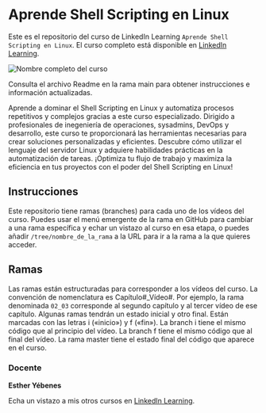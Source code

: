 # Aprende Shell Scripting en Linux

Este es el repositorio del curso de LinkedIn Learning `Aprende Shell Scripting en Linux`. El curso completo está disponible en [LinkedIn Learning][lil-course-url].

![Nombre completo del curso][lil-thumbnail-url] 

Consulta el archivo Readme en la rama main para obtener instrucciones e información actualizadas.

Aprende a dominar el Shell Scripting en Linux y automatiza procesos repetitivos y complejos gracias a este curso especializado. Dirigido a profesionales de inegeniería de operaciones, sysadmins, DevOps y desarrollo, este curso te proporcionará las herramientas necesarias para crear soluciones personalizadas y eficientes. Descubre cómo utilizar el lenguaje del servidor Linux y adquiere habilidades prácticas en la automatización de tareas. ¡Optimiza tu flujo de trabajo y maximiza la eficiencia en tus proyectos con el poder del Shell Scripting en Linux!

## Instrucciones

Este repositorio tiene ramas (branches) para cada uno de los vídeos del curso. Puedes usar el menú emergente de la rama en GitHub para cambiar a una rama específica y echar un vistazo al curso en esa etapa, o puedes añadir `/tree/nombre_de_la_rama` a la URL para ir a la rama a la que quieres acceder.

## Ramas

Las ramas están estructuradas para corresponder a los vídeos del curso. La convención de nomenclatura es Capítulo#_Vídeo#. Por ejemplo, la rama denominada `02_03` corresponde al segundo capítulo y al tercer vídeo de ese capítulo. Algunas ramas tendrán un estado inicial y otro final. Están marcadas con las letras i («inicio») y f («fin»). La branch i tiene el mismo código que al principio del vídeo. La branch f tiene el mismo código que al final del vídeo. La rama master tiene el estado final del código que aparece en el curso.

### Docente

**Esther Yébenes**

Echa un vistazo a mis otros cursos en [LinkedIn Learning](https://www.linkedin.com/learning/instructors/esther-yebenes).

[0]: # (Replace these placeholder URLs with actual course URLs)
[lil-course-url]: https://www.linkedin.com/learning/aprende-shell-scripting-en-linux
[lil-thumbnail-url]: https://media.licdn.com/dms/image/D560DAQH0wrg_3YQFqw/learning-public-crop_675_1200/0/1706776127706?e=2147483647&v=beta&t=52w89M47sNy-xSZ806mA7WcD40nzj_PZNxvyA-TWVDc

[1]: # (End of ES-Instruction ###############################################################################################)
